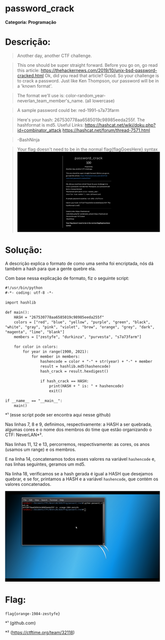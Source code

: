# password_crack

**Categoria: Programação**

# Descrição:
>Another day, another CTF challenge.

>This one should be super straight forward. Before you go on, go read this article: https://thehackernews.com/2019/10/unix-bsd-password-cracked.html
Ok, did you read that article? Good. So your challenge is to crack a password. Just like Ken Thompson, our password will be in a 'known format'.

>The format we'll use is: color-random_year-neverlan_team_member's_name. (all lowercase)

>A sample password could be: red-1991-s7a73farm

>Here's your hash: 267530778aa6585019c98985eeda255f. The hashformat is md5.
Useful Links: https://hashcat.net/wiki/doku.php?id=combinator_attack https://hashcat.net/forum/thread-7571.html

  >  -BashNinja

>Your flag doesn't need to be in the normal flag{flagGoesHere} syntax
![password_crack - Chall](passcrack_chall.png)

# Solução:
A descrição explica o formato de como uma senha foi encriptada, nós dá também a hash para que a gente quebre ela.

Com base nessa explicação de formato, fiz o seguinte script:
```
#!/usr/bin/python
#-*- coding: utf-8 -*-

import hashlib

def main():
	HASH = "267530778aa6585019c98985eeda255f"
	colors = ["red", "blue", "yellow", "purple", "green", "black", "white", "gray", "pink", "violet", "brow", "orange", "grey", "dark", "magenta", "lime", "blank"]
	members = ["zestyfe", "durkinza", "purvesta", "s7a73farm"]

	for color in colors:
	    for year in range(1900, 2021):
	        for member in members:
	            hashencode = color + "-" + str(year) + "-" + member
	            result = hashlib.md5(hashencode)
	            hash_crack = result.hexdigest()

	            if hash_crack == HASH:
	                print(HASH + " is: " + hashencode)
	                exit()

if __name__ == "__main__":
	main()
```
*¹ (esse script pode ser encontra aqui nesse github)

Nas linhas 7, 8 e 9, definimos, respectivamente: a HASH a ser quebrada, algumas cores e o nome dos membros do time que estão organizando o CTF: NeverLAN*².

Nas linhas 11, 12 e 13, percorremos, respectivamente: as cores, os anos (usamos um range) e os membros.

E na linha 14, concatenamos todos esses valores na variável ```hashencode``` e, nas linhas seguintes, geramos um md5.

Na linha 18, verificamos se a hash gerada é igual a HASH que desejamos quebrar, e se for, printamos a HASH e a variável ```hashencode```, que contém os valores concatenados.

![password_crack - Flag](passcrack_flag_ed.png)
# Flag:
```flag{orange-1984-zestyfe}```

*¹ (github.com)

*² (https://ctftime.org/team/32118)
